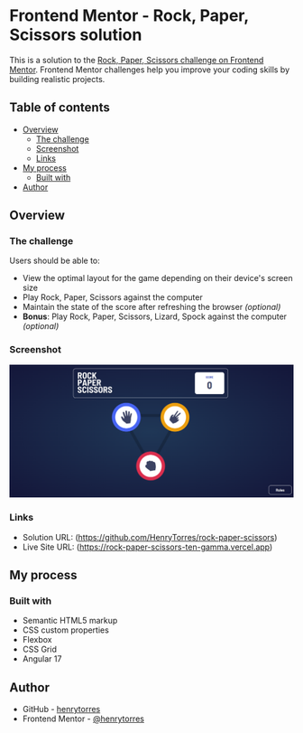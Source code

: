# Frontend Mentor - Rock, Paper, Scissors solution

This is a solution to the [Rock, Paper, Scissors challenge on Frontend Mentor](https://www.frontendmentor.io/challenges/rock-paper-scissors-game-pTgwgvgH). Frontend Mentor challenges help you improve your coding skills by building realistic projects. 

## Table of contents

- [Overview](#overview)
  - [The challenge](#the-challenge)
  - [Screenshot](#screenshot)
  - [Links](#links)
- [My process](#my-process)
  - [Built with](#built-with)
- [Author](#author)

## Overview

### The challenge

Users should be able to:

- View the optimal layout for the game depending on their device's screen size
- Play Rock, Paper, Scissors against the computer
- Maintain the state of the score after refreshing the browser _(optional)_
- **Bonus**: Play Rock, Paper, Scissors, Lizard, Spock against the computer _(optional)_

### Screenshot

![](./src/assets/images/screenshot.png)

### Links

- Solution URL: (https://github.com/HenryTorres/rock-paper-scissors)
- Live Site URL: (https://rock-paper-scissors-ten-gamma.vercel.app)

## My process

### Built with

- Semantic HTML5 markup
- CSS custom properties
- Flexbox
- CSS Grid
- Angular 17

## Author

- GitHub - [henrytorres](https://github.com/HenryTorres)
- Frontend Mentor - [@henrytorres](https://www.frontendmentor.io/profile/henrytorres)
